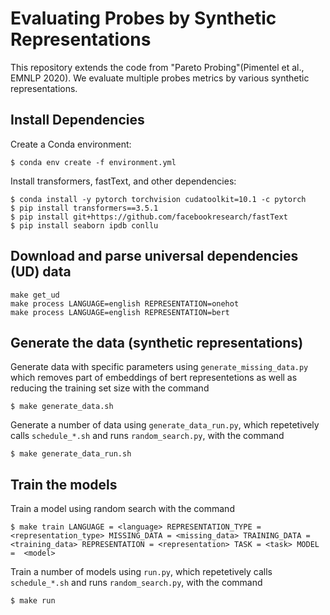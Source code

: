 # Evaluating Probes by Synthetic Representations

This repository extends the code from "Pareto Probing"(Pimentel et al., EMNLP 2020). We evaluate multiple probes metrics by various synthetic representations.

## Install Dependencies
Create a Conda environment:
```
$ conda env create -f environment.yml
```

Install transformers, fastText, and other dependencies:
```
$ conda install -y pytorch torchvision cudatoolkit=10.1 -c pytorch
$ pip install transformers==3.5.1
$ pip install git+https://github.com/facebookresearch/fastText
$ pip install seaborn ipdb conllu

```

## Download and parse universal dependencies (UD) data

```
make get_ud
make process LANGUAGE=english REPRESENTATION=onehot
make process LANGUAGE=english REPRESENTATION=bert
```

## Generate the data (synthetic representations)

Generate data with specific parameters using `generate_missing_data.py` which removes part of embeddings of bert representetions as well as reducing the training set size with the command
```
$ make generate_data.sh
```

Generate a number of data using `generate_data_run.py`, which repetetively calls `schedule_*.sh` and runs `random_search.py`, with the command
```
$ make generate_data_run.sh
```


## Train the models

Train a model using random search with the command
```
$ make train LANGUAGE = <language> REPRESENTATION_TYPE = <representation_type> MISSING_DATA = <missing_data> TRAINING_DATA = <training_data> REPRESENTATION = <representation> TASK = <task> MODEL =  <model> 
```

Train a number of models using `run.py`, which repetetively calls `schedule_*.sh` and runs `random_search.py`, with the command
```
$ make run
```


